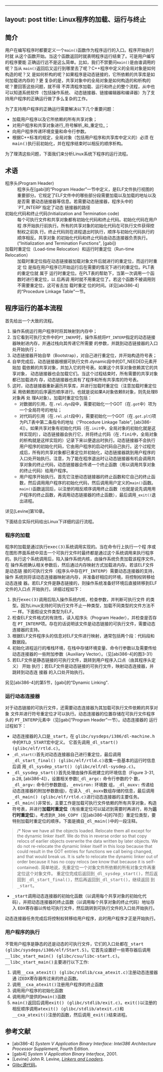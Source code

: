 ---
layout: post
title: Linux程序的加载、运行与终止
--

## 简介

用户在编写程序时都要定义一个`main()`函数作为程序运行的入口。程序开始执行时就
从这个函数开始。当这个函数返回时就表明程序运行结束了。可是用户编写的程序要能
正确运行远不是这么简单。比如，我们不禁要问`main()`是由谁调用的呢？当从
`main()`返回后又运行到哪里去了呢？C++程序中定义的全局对象是如何构造的呢？又
是如何析构的呢？如果程序是动态链接的，它所依赖的共享库是如何加载进内存的？更
复杂的是，共享对象中的全局对象是如何构造的和析构的呢？要回答这些问题，就不得
不弄清程序加载、运行和终止的整个流程，从中也可以知道系统软件（包括操作系统、
动态链接器、链接编辑器和编译器）为了支持用户程序的正确运行做了多么复杂的工作。

为了支持用户程序的正确运行需要解决以下几个重要问题：
* 加载用户程序以及它所依赖的所有共享对象；
* 对用户程序和共享对象进行_符号解析_和_重定位_；
* 向用户程序传递环境变量和命令行参数。
* 根据C++标准的规定，全局对象（包括用户程序和共享库中定义的）必须  在<tt>main()</tt>执行前初始化，并在程序结束时以相反的顺序析构。

为了理清这些问题，下面我们来分析Linux系统下程序的运行流程。

## 术语
<dl> 
  <dt>程序头(Program Header)</dt>
  <dd> 程序头在[gabi]的<q>Program Header</q>一节中定义，是ELF文件执行视图的
  重要部分。它规定了ELF文件中的哪些部分段需要加载以及加载的地址以及是否需
  要动态链接器等信息。若需要动态链接器，程序头中的`PT_INTERP`指定了动态
  链接器的路径 </dd> 
  <dt>初始化代码和终止代码(Initialization and Termination code) </dt>
  <dd>每个可执行文件和共享对象都有初始化代码和终止代码。初始化代码在用户程
  序开始执行前执行。所有的共享对象的初始化代码在可执行文件获得控制权之前执
  行。终止代码则在进程退出时执行，顺序与初始化代码执行的顺序相反。共享对象
  的初始化代码和终止代码由动态连接器负责执行。(<q>Initialization and
  Termination Functions</q>, [gabi]) </dd>
  <dt> 加载时重定位（Load-time Relocation）和运行时重定位（Run-time
  Relocation） </dt> 
  <dd> 加载时重定位指在动态链接器加载对象文件后就进行的重定位，而运行时重定
  位  是指在用户程序已开始运行后在需要的情况下进行的重定位。PLT表的重定位就
  属于  运行时重定位。在PLT表的帮助下，当第一次调用一个函数时进行重定位，以
  后再调  用时就不用重定位了。若这个函数不被调用则不需要重定位，这可省去加
  载时重定  位的时间。详见[abi386-4]的<q>Procedure Linkage Table</q>一节。 
  </dd>
</dl>

## 程序运行的基本流程

首先给出一个大致的流程。
1. 操作系统运行用户程序时将其映射到内存中；
2. 当它看到可执行文件中的`PT_INERP`时，操作系统将`PT_INTERP`指定的动态链接器映射进内存，并通过栈向其传递它所需要  的参数，并跳到动态链接器的入口处开始执行；
3. 动态链接器开始自举（Bootstrap），对自己进行重定位，并开始构造符号表；
4. 自举完成后，动态链接器根据可执行文件.dynamic段中的DT_NEEDED元素开始加
载依赖的共享对象，并加入它的符号表。如果这个共享对象依赖其它的共享对象，
动态链接器也会加载它们。当这个过程结束时，所有需要的共享对象都已加载进内
存，动态链接器也具有了程序和所有共享库的符号表。
5. 这时，动态链接器重新遍历共享库，并进行加载时重定位（注意加载时重定位  采
用依赖图的后序遍历顺序进行。也就是说如果A对象依赖B对象，则先处理B对象再  处
理A对象）。加载时重定位包括：
    * 对数据的引用，在`.rel.dyn`段中，需要初始化一个GOT（在`.got`中）项为一个全局符号的地址；
	* 对代码的引用（在`.rel.plt`段中），需要初始化一个GOT（在`.got.plt`)项为PLT表中第二条指令的地址（<q>Procedure Linkage Table</q>, [abi386-4]）。如果共享对象有初始化代码（在`.init`中，全局对象的初始化就是这样实现的），动态链接器会执行它，并将终止代码（在<tt>.fini</tt>中，全局对象的析构就是这样实现的）记录下来以便退出时执行。动态链接器不会执行用户程序的初始化代码，它由用户程序的启动代码自己执行。这个过程完成后，所有的共享对象都已重定位并初始化，动态链接器跳到用户程序的入口处开始执行。注意，为了能在程序退出时让动态链接器有机会调用共享对象的终止代码，动态链接器会传递一个终止函数（用以调用共享对象的终止代码）给用户程序。
	* 用户程序开始执行。首先它注册动态链接器的终止函数和它自己的终止函数，然后调用用户程序的初始化代码，然后调用用户定义的`main()`函数。`main()`函数返回后，以注册的相反顺序调用终止函数（也就是说先调用用户程序的终止函数，再调用动态链接器的终止函数），最后调用`_exit()`退出进程。

详见[Levine]第10章。

下面结合实际代码给出Linux下详细的运行流程。

### 程序的加载

程序的加载是通过执行<tt>exec(3)</tt>系统调用实现的。当在命令行上执行一个程
序或在图形界面系统中双击一个可执行文件时最终都是通过这个系统调用来执行程序
的。执行这个系统调用后，陷入操作系统内核，由操作系统负责加载该程序文件。在
操作系统确认相关参数后，然后通过内存映射方式加载进内存。若该ELF文件是动态链
接的可执行文件（程序头中存在<tt>PT_INTERP</tt>）需要动态连接器的支持，操作
系统则将该动态连接器映射进内存，并准备好相应的环境，将控制权转移给动态连接
器。若ELF文件是静态链接的，则操作系统准备好环境后直接转移到ELF文件的入口点
开始执行。详细过程如下：

1. 执行<tt>exec(3)</tt>调用后陷入操作系统内核，检查参数，并判断可执行文件
的类型。因为Linux支持的可执行文件不止一种类型，加载不同类型的文件方法不一
样。下面假设文件类型为ELF。
2. 检查ELF文件格式的有效性，读入程序头（Program Header），并检查是否存在
<tt>PT_INTERP</tt>项。存在的话说明该文件是动态链接的可执行文件，需要动态
连接器的支持。
3. 根据ELF文件程序头的信息对ELF文件进行映射，通常包括两个段：代码段和数据段。
4. 初始化进程运行的堆栈环境，在栈中存储环境变量、命令行参数以及需要传给动态连接器的一些附加参数（Auxiliary Vector）。（见[abi386-4]的图3-31）
5. 若ELF文件是静态链接的可执行文件，跳转到用户程序入口点（由其程序头定义）
开始  执行；若ELF文件是动态链接的可执行文件，映射动态连接器，并跳转到动态连
接器  的入口处开始执行。

另见[abi386-4]的第5节，[gabi]的<q>Dynamic Linking</q>.

### 运行动态连接器

对于动态链接的可执行文件，还需要动态连接器为其加载可执行文件依赖的共享对象
文件并进行符号重定位才可以执行。动态连接器的位置存储在可执行文件程序头的
<tt>PT_INTERP</tt>元素中（见[gabi]<q>Program Header</q>一节）。动态连接器的
运行过程如下：

* 动态连接器的入口是<tt>_start</tt>，在
  <tt>glibc/sysdeps/i386/dl-machine.h</tt>中的<tt>RTLD_START</tt>宏中定义。
  它首先调用<tt>_dl_start() (glibc/elf/rtld.c)</tt>。
* `_dl_start()`首先对动态连接器自己进行重定位，最后调用
  <tt>_dl_start_final() (glibc/elf/rtld.c)</tt>收集一些基本的运行时信息后调
  用<tt>_dl_sysdep_start() (glibc/elf/dl-sysdep.c)</tt>。
* <tt>_dl_sysdep_start()</tt>首先处理由操作系统建立的环境信息（Figure 3-31,
  p.28, [abi386-4]），设置相关参数(<tt>_dl_argc:</tt> 命令行参数的个
  数，<tt>_dl_argv:</tt> 命令行参数数组，<tt>_environ:</tt> 环境数
  组，<tt>_dl_auxv:</tt> 传递给动态连接器的附加参数数组)，在读入
  <tt>_dl_auxv</tt>数组存储的信息，最后调用<tt>_dl_main()
  (glibc/elf/rtld.c)</tt>进行动态连接器的主要任务。
* <tt>_dl_main()</tt>非常长，主要工作是加载可执行文件依赖的所有共享对象，构造符号表，并进行<strong>加载时重定位</strong>（有些重定位可以延迟到需要时再进行，称为<strong>运行时重定位</strong>）。考虑到<tt>R_386_COPY</tt>（见[abi386-4]的78页）重定位类型，要特别加载时重定位的顺序。下面是摘自<tt>_dl_main()</tt>中的一段注释。
>/* Now we have all the objects loaded.  Relocate them all except for  the
  dynamic linker itself.  We do this in reverse order so that copy  relocs
  of earlier objects overwrite the data written by later  objects.  We do
  not re-relocate the dynamic linker itself in this  loop because that
  could result in the GOT entries for functions we  call being changed, and
  that would break us.  It is safe to relocate  the dynamic linker out of
  order because it has no copy relocs (we  know that because it is
  self-contained).
    简单地说，先重定位一个对象文件所依赖的所有对象文件再重定位这个对象文件。
  重定位完成后返回到<tt>_dl_sysdep_start()</tt>，然后返回到
  <tt>_dl_start_final()</tt>，然后再返回到<tt>_dl_start()</tt>，继续返回
  到<tt>_start</tt>。
* <tt>_start</tt>调用动态连接器的初始化函数（以调用每个共享对象的初始化代
  码），并把动态连接器的终止函数（以调用每个共享对象的终止代码）地址存入
  <tt>EDX</tt>寄存器以传给可执行文件，然后跳转到可执行文件的入口处开始执行。

动态连接器任务完成后将控制权转移给用户程序，此时用户程序才正是开始执行。

### 用户程序的执行

不管用户程序是静态的还是动态的可执行文件，它们的入口处都在<tt>_start
(glibc/sysdeps/i386/elf/Start.S)</tt>。它首先设置好一些寄存器后调用
<tt>__libc_start_main() (glibc/csu/libc-start.c)</tt>。
<tt>__libc_start_main()</tt>主要进行以下工作:
1. 调用<tt>__cxa_atexit() (glibc/stdlib/cxa_atexit.c)</tt>注册动态连接器通
过<tt>EDX</tt>寄存器传过来的终止函数。
2. 调用<tt>__cxa_atexit()</tt>注册用户程序的终止函数
3. 调用用户程序的初始化函数
4. 调用用户提供的<tt>main()</tt>函数
5. <tt>main()</tt>返回后调用<tt>exit() (glibc/stdlib/exit.c)</tt>。<tt>exit()</tt>以注册的相反顺序调用<tt>atexit() (glibc/stdlib/atexit.c)</tt>和<tt>__cxa_atexit()</tt>注册的函数，然后调用<tt>_exit()</tt>结束进程。

## 参考文献

* [abi386-4] <em>System V Application Binary Interface: Intel386  Architecture Processor Supplement,</em> Fourth Edition.
* [gabi4] <em>System V Application Binary Interface</em>, 2001.
* [Levine] John R. Levine, <em><a href="http://www.iecc.com/linker/">Linkers and Loaders</a></em>.
* <a href="http://ftp.gnu.org/gnu/glibc/">Glibc源代码</a>。
